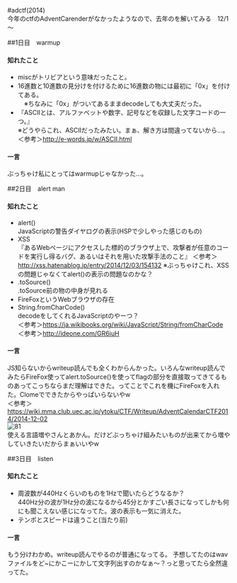 #adctf(2014)  
今年のctfのAdventCarenderがなかったようなので、去年のを解いてみる　12/1～

##1日目　warmup
#### 知れたこと  
* miscがトリビアという意味だったこと。  
* 16進数と10進数の見分けを付けるために16進数の物には最初に「0x」を付けてある。  
　※ちなみに「0x」がついてあるままdecodeしても大丈夫だった。  
* 『ASCIIとは、アルファベットや数字、記号などを収録した文字コードの一つ。』  
※どうやらこれ、ASCIIだったみたい。まぁ、解き方は間違ってないから…。＜参考＞<http://e-words.jp/w/ASCII.html>  

#### 一言   
ぶっちゃけ私にとってはwarmupじゃなかった…。

##2日目　alert man
#### 知れたこと
* alert()  
JavaScriptの警告ダイヤログの表示(HSPで少しやった感じのもの)
* XSS  
『あるWebページにアクセスした標的のブラウザ上で、攻撃者が任意のコードを実行し得るバグ、あるいはそれを用いた攻撃手法のこと』  ＜参考＞<http://xss.hatenablog.jp/entry/2014/12/03/154132> ※ぶっちゃけこれ、XSSの問題じゃなくてalert()の表示の問題なのかな？  
* .toSource()  
.toSource前の物の中身が見れる  
* FireFoxというWebブラウザの存在
* String.fromCharCode()  
decodeをしてくれるJavaScriptのやーつ？  
＜参考＞<https://ja.wikibooks.org/wiki/JavaScript/String/fromCharCode>  
＜参考＞<http://ideone.com/GR6iuH>

#### 一言
JS知らないからwriteup読んでも全くわからんかった。いろんなwriteup読んでみたらFireFox使ってalert.toSource()を使ってflagの部分を直接取ってきてるものあってこっちならまだ理解はできた。ってことでこれを機にFireFoxを入れた。Clomeでできたからやっぱいらないやw  
＜参考＞<https://wiki.mma.club.uec.ac.jp/ytoku/CTF/Writeup/AdventCalendarCTF2014/2014-12-02>  
![81](https://cloud.githubusercontent.com/assets/14175217/11521914/ceb70528-98f4-11e5-8f1e-5552d37d4a74.png)  
使える言語増やさんとあかん。だけどぶっちゃけ組みたいものが出来てから増やしていきたいだからまぁいいやw

##3日目　listen
#### 知れたこと
* 周波数が440Hzくらいのものを1Hzで聞いたらどうなるか？   
440Hz分の波が1Hz分の波になるから45分とかすごい長さになってしかも何にも聞こえない感じになってた。波の表示も一気に消えた。   
* テンポとスピードは違うこと(当たり前)  

#### 一言
もう分けわかめ。writeup読んでやるのが普通になってる。   予想してたのはwavファイルをど~にかこーにかして文字列出すのかなぁ～？っと思ってたら全然違ってた。
